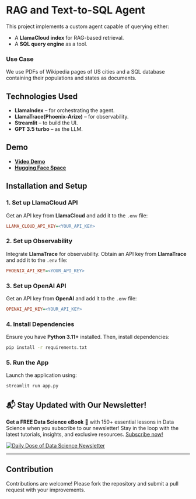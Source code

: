 # **RAG and Text-to-SQL Agent**

This project implements a custom agent capable of querying either:

- A **LlamaCloud index** for RAG-based retrieval.
- A **SQL query engine** as a tool.

### **Use Case**

We use PDFs of Wikipedia pages of US cities and a SQL database containing their populations and states as documents.

## **Technologies Used**

- **LlamaIndex** – for orchestrating the agent.
- **LlamaTrace(Phoenix-Arize)** – for observability.
- **Streamlit** – to build the UI.
- **GPT 3.5 turbo** – as the LLM.

## **Demo**

- [**Video Demo**](demo.mp4)
- [**Hugging Face Space**](https://huggingface.co/spaces/Safni/RAG_SGL_APP)



## **Installation and Setup**

### **1. Set up LlamaCloud API**

Get an API key from **LlamaCloud** and add it to the `.env` file:

```ini
LLAMA_CLOUD_API_KEY=<YOUR_API_KEY>
```

### **2. Set up Observability**

Integrate **LlamaTrace** for observability. Obtain an API key from **LlamaTrace** and add it to the `.env` file:

```ini
PHOENIX_API_KEY=<YOUR_API_KEY>
```

### **3. Set up OpenAI API**

Get an API key from **OpenAI** and add it to the `.env` file:

```ini
OPENAI_API_KEY=<YOUR_API_KEY>
```

### **4. Install Dependencies**

Ensure you have **Python 3.11+** installed. Then, install dependencies:

```bash
pip install -r requirements.txt
```

### **5. Run the App**

Launch the application using:

```bash
streamlit run app.py
```


## 📬 Stay Updated with Our Newsletter!
**Get a FREE Data Science eBook** 📖 with 150+ essential lessons in Data Science when you subscribe to our newsletter! Stay in the loop with the latest tutorials, insights, and exclusive resources. [Subscribe now!](https://join.dailydoseofds.com)

[![Daily Dose of Data Science Newsletter](https://github.com/patchy631/ai-engineering/blob/main/resources/join_ddods.png)](https://join.dailydoseofds.com)

---

## Contribution

Contributions are welcome! Please fork the repository and submit a pull request with your improvements.
